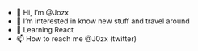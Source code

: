 - 👋 Hi, I’m @Jozx
- 👀 I’m interested in know new stuff and travel around
- 🌱 Learning React 
- 📫 How to reach me @J0zx (twitter)

<!---
Jozx/Jozx is a ✨ special ✨ repository because its `README.md` (this file) appears on your GitHub profile.
You can click the Preview link to take a look at your changes.
--->
